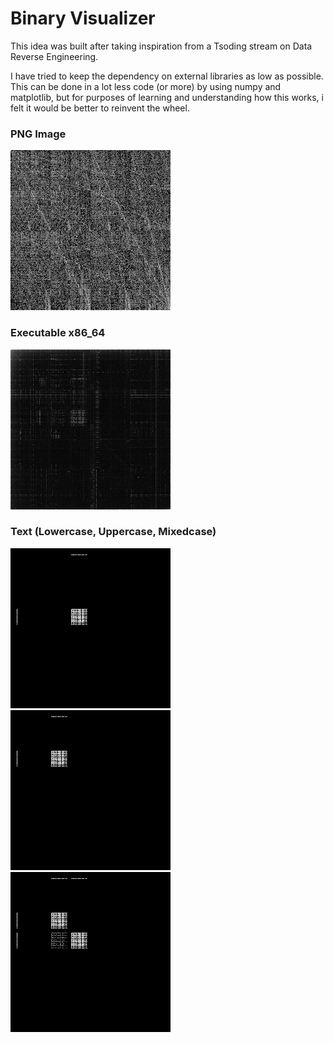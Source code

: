 # Binary Visualizer
This idea was built after taking inspiration from a Tsoding stream on Data Reverse Engineering.

I have tried to keep the dependency on external libraries as low as possible. This can be done in a lot less code (or more) by using numpy and matplotlib, but for purposes of learning and understanding how this works, i felt it would be better to reinvent the wheel.

### PNG Image
![Picture Visualized](examples/1.png.out.png) 

### Executable x86_64
![Binary Visualized](examples/todo-htmx-golang.out.png) 

### Text (Lowercase, Uppercase, Mixedcase)
![Lowercase Words Visualized](examples/words.txt.out.png) 
![Uppercase Words Visualized](examples/upper_words.txt.out.png) 
![Mixed Words Visualized](examples/mixed_words.txt.out.png) 
